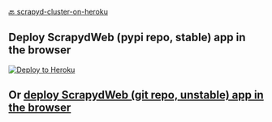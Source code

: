 [:back: scrapyd-cluster-on-heroku](https://github.com/my8100/scrapyd-cluster-on-heroku)

## Deploy ScrapydWeb (pypi repo, stable) app in the browser
[![Deploy to Heroku](https://www.herokucdn.com/deploy/button.png)](https://heroku.com/deploy)


## Or [deploy ScrapydWeb (git repo, unstable) app in the browser](https://github.com/my8100/scrapyd-cluster-on-heroku-scrapydweb-app-git)
